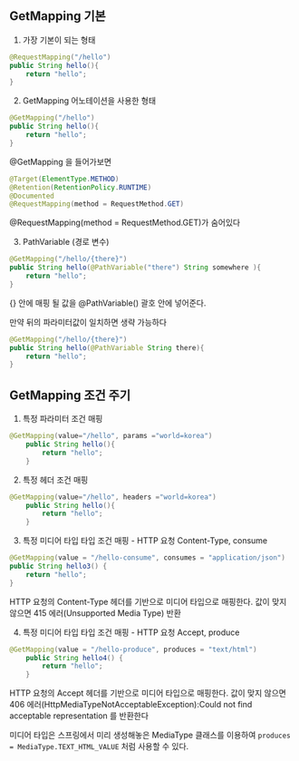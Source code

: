 ## GetMapping 기본

1. 가장 기본이 되는 형태

```java
@RequestMapping("/hello")
public String hello(){
    return "hello";
}

```

2. GetMapping 어노테이션을 사용한 형태

```java
@GetMapping("/hello")
public String hello(){
    return "hello";
}
```

@GetMapping 을 들어가보면

```java
@Target(ElementType.METHOD)
@Retention(RetentionPolicy.RUNTIME)
@Documented
@RequestMapping(method = RequestMethod.GET)
```

@RequestMapping(method = RequestMethod.GET)가 숨어있다

3. PathVariable (경로 변수)

```java
@GetMapping("/hello/{there}")
public String hello(@PathVariable("there") String somewhere ){
    return "hello";
}
```

{} 안에 매핑 될 값을 @PathVariable() 괄호 안에 넣어준다.

만약 뒤의 파라미터값이 일치하면 생략 가능하다

```java
@GetMapping("/hello/{there}")
public String hello(@PathVariable String there){
    return "hello";
}
```

## GetMapping 조건 주기

1. 특정 파라미터 조건 매핑

```java
@GetMapping(value="/hello", params ="world=korea")
    public String hello(){
        return "hello";
    }
```

2. 특정 헤더 조건 매핑

```java
@GetMapping(value="/hello", headers ="world=korea")
    public String hello(){
        return "hello";
    }
```

3. 특정 미디어 타입 타입 조건 매핑 - HTTP 요청 Content-Type, consume

```java
@GetMapping(value = "/hello-consume", consumes = "application/json")
public String hello3() {
    return "hello";
}
```

HTTP 요청의 Content-Type 헤더를 기반으로 미디어 타입으로 매핑한다.
값이 맞지 않으면 415 에러(Unsupported Media Type) 반환

4. 특정 미디어 타입 타입 조건 매핑 - HTTP 요청 Accept, produce

```java
@GetMapping(value = "/hello-produce", produces = "text/html")
    public String hello4() {
        return "hello";
    }
```
HTTP 요청의 Accept 헤더를 기반으로 미디어 타입으로 매핑한다.
값이 맞지 않으면 406 에러(HttpMediaTypeNotAcceptableException):Could not find acceptable representation 를 반환한다

미디어 타입은 스프링에서 미리 생성해놓은 MediaType 클래스를 이용하여
`produces = MediaType.TEXT_HTML_VALUE` 처럼 사용할 수 있다.

